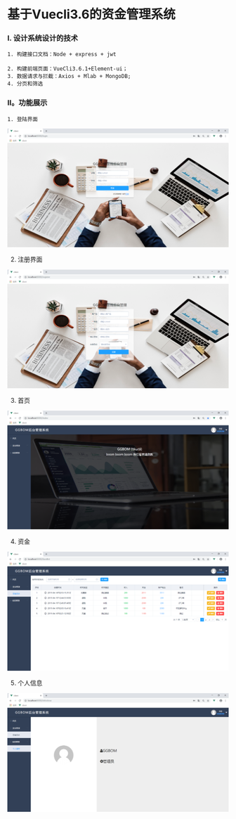 # 基于Vuecli3.6的资金管理系统



### Ⅰ. 设计系统设计的技术

 	1. 构建接口文档：Node + express + jwt

 	2. 构建前端页面：VueCli3.6.1+Element-ui；
 	3. 数据请求与拦截：Axios + Mlab + MongoDB;
 	4. 分页和筛选



### Ⅱ。功能展示

 	1. 登陆界面

![](finalimg/1.png)

2. 注册界面

![](finalimg/2.png)

3. 首页

![](finalimg/3.png)

4. 资金

![](finalimg/4.png)

5. 个人信息

![](finalimg/5.png)



